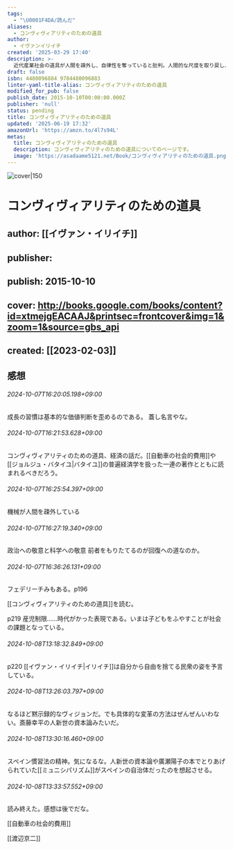 ```yaml
---
tags:
  - "\U0001F4DA/読んだ"
aliases:
  - コンヴィヴィアリティのための道具
author:
  - イヴァンイリイチ
created: '2025-03-29 17:40'
description: >-
  近代産業社会の道具が人間を疎外し、自律性を奪っていると批判。人間的な尺度を取り戻し、自立的で創造的な共生を可能にする「コンヴィヴィアルな道具」の必要性を説く。現代技術社会への根源的な問い。
draft: false
isbn: 4480096884 9784480096883
linter-yaml-title-alias: コンヴィヴィアリティのための道具
modified_for_pub: false
publish_date: 2015-10-10T00:00:00.000Z
publisher: 'null'
status: pending
title: コンヴィヴィアリティのための道具
updated: '2025-06-19 17:32'
amazonUrl: 'https://amzn.to/4l7s94L'
metas:
  title: コンヴィヴィアリティのための道具
  description: コンヴィヴィアリティのための道具についてのページです。
  image: 'https://asadaame5121.net/Book/コンヴィヴィアリティのための道具.png'
---
```

![cover|150](http://books.google.com/books/content?id=xtmejgEACAAJ&printsec=frontcover&img=1&zoom=1&source=gbs_api)

# コンヴィヴィアリティのための道具
## author: [[イヴァン・イリイチ]]
## publisher: 
## publish: 2015-10-10
## cover: http://books.google.com/books/content?id=xtmejgEACAAJ&printsec=frontcover&img=1&zoom=1&source=gbs_api
## created: [[2023-02-03]]

## 感想
###### 2024-10-07T16:20:05.198+09:00

成長の習慣は基本的な価値判断を歪めるのである。
蓋し名言やな。

###### 2024-10-07T16:21:53.628+09:00

コンヴィヴィアリティのための道具、経済の話だ。[[自動車の社会的費用]]や[[ジョルジュ・バタイユ|バタイユ]]の普遍経済学を扱った一連の著作とともに読まれるべきだろう。

###### 2024-10-07T16:25:54.397+09:00

機械が人間を疎外している

###### 2024-10-07T16:27:19.340+09:00

政治への敬意と科学への敬意
前者をもりたてるのが回復への道なのか。
###### 2024-10-07T16:36:26.131+09:00

フェデリーチみもある。p196


[[コンヴィヴィアリティのための道具]]を読む。

p219 産児制限……時代がかった表現である。いまは子どもをふやすことが社会の課題となっている。

###### 2024-10-08T13:18:32.849+09:00

p220 [[イヴァン・イリイチ|イリイチ]]は自分から自由を捨てる民衆の姿を予言している。

###### 2024-10-08T13:26:03.797+09:00

なるほど黙示録的なヴィジョンだ。でも具体的な変革の方法はぜんぜんいわない。斎藤幸平の人新世の資本論みたいだ。

###### 2024-10-08T13:30:16.460+09:00

スペイン慣習法の精神。気になるな。人新世の資本論や廣瀬陽子の本でとりあげられていた[[ミュニシパリズム]]がスペインの自治体だったのを想起させる。

###### 2024-10-08T13:33:57.552+09:00

読み終えた。感想は後でだな。

[[自動車の社会的費用]]

[[渡辺京二]]
